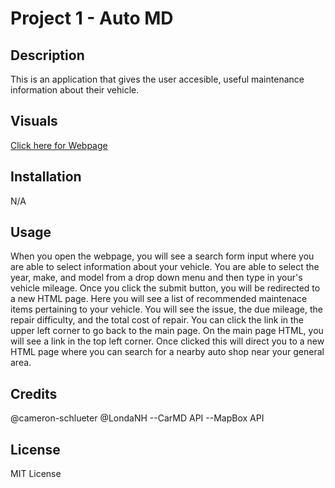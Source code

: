 # Project 1 - Auto MD

## Description

This is an application that gives the user accesible, useful maintenance information about their vehicle.  

## Visuals




[Click here for Webpage](https://elliehess.github.io/project-1-automd/)

## Installation

N/A

## Usage

When you open the webpage, you will see a search form input where you are able to select information about your vehicle. You are able to select the year, make, and model from a drop down menu and then type in your's vehicle mileage. Once you click the submit button, you will be redirected to a new HTML page. Here you will see a list of recommended maintenace items pertaining to your vehicle. You will see the issue, the due mileage, the repair difficulty, and the total cost of repair. You can click the link in the upper left corner to go back to the main page. On the main page HTML, you will see a link in the top left corner. Once clicked this will direct you to a new HTML page where you can search for a nearby auto shop near your general area. 

## Credits

@cameron-schlueter
@LondaNH
--CarMD API
--MapBox API

## License

MIT License